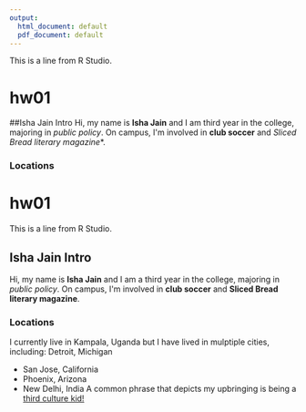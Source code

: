 ```yaml
---
output:
  html_document: default
  pdf_document: default
---
```

This is a line from R Studio. 
# hw01
##Isha Jain Intro
Hi, my name is **Isha Jain** and I am third year in the college, majoring in *public policy*. On campus, I'm involved in **club soccer** and *Sliced Bread literary magazine**.
### Locations 

# hw01
This is a line from R Studio.
## Isha Jain Intro
Hi, my name is **Isha Jain** and I am a third year in the college, majoring in *public policy*. On campus, I'm involved in **club soccer** and **Sliced Bread literary magazine**.
### Locations
I currently live in Kampala, Uganda but I have lived in mulptiple cities, including:
Detroit, Michigan
* San Jose, California
* Phoenix, Arizona
* New Delhi, India
A common phrase that depicts my upbringing is being a [third culture kid!](https://www.cntraveler.com/story/for-third-culture-kids-travel-is-home?fbclid=IwAR3bhexCZCz9zTVT_om9_bl9WqRHm8gNOHZ4lFTbtW774q1HG6VrjmYj-VI) 

